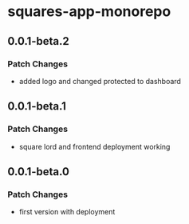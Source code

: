 # squares-app-monorepo

## 0.0.1-beta.2

### Patch Changes

- added logo and changed protected to dashboard

## 0.0.1-beta.1

### Patch Changes

- square lord and frontend deployment working

## 0.0.1-beta.0

### Patch Changes

- first version with deployment
